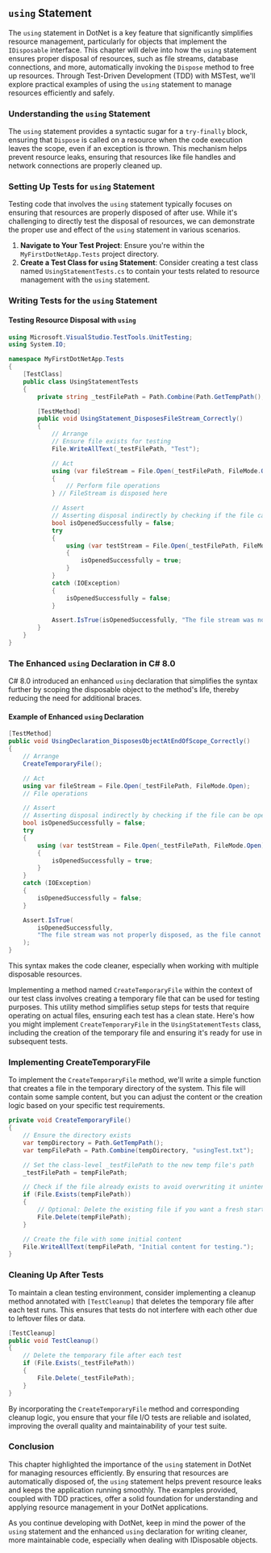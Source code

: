 ## `using` Statement

The `using` statement in DotNet is a key feature that significantly simplifies resource management, particularly for objects that implement the `IDisposable` interface. This chapter will delve into how the `using` statement ensures proper disposal of resources, such as file streams, database connections, and more, automatically invoking the `Dispose` method to free up resources. Through Test-Driven Development (TDD) with MSTest, we'll explore practical examples of using the `using` statement to manage resources efficiently and safely.

### Understanding the `using` Statement

The `using` statement provides a syntactic sugar for a `try-finally` block, ensuring that `Dispose` is called on a resource when the code execution leaves the scope, even if an exception is thrown. This mechanism helps prevent resource leaks, ensuring that resources like file handles and network connections are properly cleaned up.

### Setting Up Tests for `using` Statement

Testing code that involves the `using` statement typically focuses on ensuring that resources are properly disposed of after use. While it's challenging to directly test the disposal of resources, we can demonstrate the proper use and effect of the `using` statement in various scenarios.

1. **Navigate to Your Test Project**: Ensure you're within the `MyFirstDotNetApp.Tests` project directory.
2. **Create a Test Class for `using` Statement**: Consider creating a test class named `UsingStatementTests.cs` to contain your tests related to resource management with the `using` statement.

### Writing Tests for the `using` Statement

#### Testing Resource Disposal with `using`

```csharp
using Microsoft.VisualStudio.TestTools.UnitTesting;
using System.IO;

namespace MyFirstDotNetApp.Tests
{
    [TestClass]
    public class UsingStatementTests
    {
        private string _testFilePath = Path.Combine(Path.GetTempPath(), "usingTest.txt");

        [TestMethod]
        public void UsingStatement_DisposesFileStream_Correctly()
        {
            // Arrange
            // Ensure file exists for testing
            File.WriteAllText(_testFilePath, "Test");

            // Act
            using (var fileStream = File.Open(_testFilePath, FileMode.Open))
            {
                // Perform file operations
            } // FileStream is disposed here

            // Assert
            // Asserting disposal indirectly by checking if the file can be opened again immediately
            bool isOpenedSuccessfully = false;
            try
            {
                using (var testStream = File.Open(_testFilePath, FileMode.Open))
                {
                    isOpenedSuccessfully = true;
                }
            }
            catch (IOException)
            {
                isOpenedSuccessfully = false;
            }

            Assert.IsTrue(isOpenedSuccessfully, "The file stream was not properly disposed, as the file cannot be opened again.");
        }
    }
}
```

### The Enhanced `using` Declaration in C# 8.0

C# 8.0 introduced an enhanced `using` declaration that simplifies the syntax further by scoping the disposable object to the method's life, thereby reducing the need for additional braces.

#### Example of Enhanced `using` Declaration

```csharp
[TestMethod]
public void UsingDeclaration_DisposesObjectAtEndOfScope_Correctly()
{
    // Arrange
    CreateTemporaryFile();

    // Act
    using var fileStream = File.Open(_testFilePath, FileMode.Open);
    // File operations

    // Assert
    // Asserting disposal indirectly by checking if the file can be opened again immediately
    bool isOpenedSuccessfully = false;
    try
    {
        using (var testStream = File.Open(_testFilePath, FileMode.Open))
        {
            isOpenedSuccessfully = true;
        }
    }
    catch (IOException)
    {
        isOpenedSuccessfully = false;
    }

    Assert.IsTrue(
        isOpenedSuccessfully,
        "The file stream was not properly disposed, as the file cannot be opened again."
    );
}
```

This syntax makes the code cleaner, especially when working with multiple disposable resources.

Implementing a method named `CreateTemporaryFile` within the context of our test class involves creating a temporary file that can be used for testing purposes. This utility method simplifies setup steps for tests that require operating on actual files, ensuring each test has a clean state. Here's how you might implement `CreateTemporaryFile` in the `UsingStatementTests` class, including the creation of the temporary file and ensuring it's ready for use in subsequent tests.

### Implementing CreateTemporaryFile

To implement the `CreateTemporaryFile` method, we'll write a simple function that creates a file in the temporary directory of the system. This file will contain some sample content, but you can adjust the content or the creation logic based on your specific test requirements.

```csharp
private void CreateTemporaryFile()
{
    // Ensure the directory exists
    var tempDirectory = Path.GetTempPath();
    var tempFilePath = Path.Combine(tempDirectory, "usingTest.txt");

    // Set the class-level _testFilePath to the new temp file's path
    _testFilePath = tempFilePath;

    // Check if the file already exists to avoid overwriting it unintentionally
    if (File.Exists(tempFilePath))
    {
        // Optional: Delete the existing file if you want a fresh start for each test
        File.Delete(tempFilePath);
    }

    // Create the file with some initial content
    File.WriteAllText(tempFilePath, "Initial content for testing.");
}
```

### Cleaning Up After Tests

To maintain a clean testing environment, consider implementing a cleanup method annotated with `[TestCleanup]` that deletes the temporary file after each test runs. This ensures that tests do not interfere with each other due to leftover files or data.

```csharp
[TestCleanup]
public void TestCleanup()
{
    // Delete the temporary file after each test
    if (File.Exists(_testFilePath))
    {
        File.Delete(_testFilePath);
    }
}
```

By incorporating the `CreateTemporaryFile` method and corresponding cleanup logic, you ensure that your file I/O tests are reliable and isolated, improving the overall quality and maintainability of your test suite.

### Conclusion

This chapter highlighted the importance of the `using` statement in DotNet for managing resources efficiently. By ensuring that resources are automatically disposed of, the `using` statement helps prevent resource leaks and keeps the application running smoothly. The examples provided, coupled with TDD practices, offer a solid foundation for understanding and applying resource management in your DotNet applications.

As you continue developing with DotNet, keep in mind the power of the `using` statement and the enhanced `using` declaration for writing cleaner, more maintainable code, especially when dealing with IDisposable objects.
